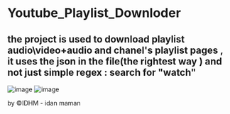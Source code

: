 # Youtube_Playlist_Downloder
## the project is  used to download playlist audio\video+audio  and chanel's playlist pages , it uses the json in the file(the rightest way ) and not just simple regex :  search for "watch" 
![image](https://user-images.githubusercontent.com/90776557/183916995-3f64caad-616c-4be8-bd0a-fa72d85d7b56.png)
![image](https://user-images.githubusercontent.com/90776557/183917063-876042fa-46d8-436e-b6cf-9eb93387c56e.png)

by ©IDHM - idan maman

